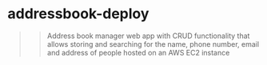 # addressbook-deploy
>> Address book manager web app with CRUD functionality that allows storing and searching for the name, phone number, email and address of people hosted on an AWS EC2 instance
